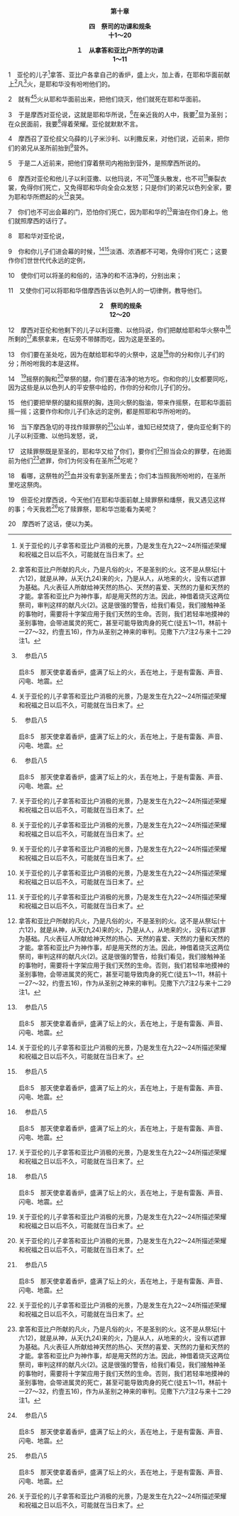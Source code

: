 <p style="text-align:center;font-weight:bold;">第十章</p>

<p style="text-align:center;font-weight:bold;">四　祭司的功课和规条<br>十1～20</p>

<p style="text-align:center;font-weight:bold;">１　从拿答和亚比户所学的功课<br>1～11</p>

1　亚伦的儿子[^1]拿答、亚比户各拿自己的香炉，盛上火，加上香，在耶和华面前献上[^2]凡[^a]火，是耶和华没有吩咐他们的。

[^1]:关于亚伦的儿子拿答和亚比户消极的光景，乃是发生在九22～24所描述荣耀和祝福之日以后不久，可能就在当日末了。

[^2]:拿答和亚比户所献的凡火，乃是凡俗的火，不是圣别的火。这不是从祭坛(十六12)，就是从神，从天(九24)来的火，乃是从人，从地来的火，没有以遮罪为基础。凡火表征人所献给神天然的热心、天然的喜爱、天然的力量和天然的才能。拿答和亚比户为神作事，却是用天然的方法。因此，神借着烧灭这两位祭司，审判这样的献凡火(2)。这是很强的警告，给我们看见，我们接触神圣的事物时，需要将十字架应用于我们天然的生命。否则，我们若轻率地摸神的圣别事物，会带进属灵的死亡，甚至可能导致肉身的死亡(徒五1～11，林前十一27～32，约壹五16)，作为从圣别之神来的审判。见撒下六7注2与来十二29注1。

[^a]:　参启八5<br><br>启8:5　那天使拿着香炉，盛满了坛上的火，丢在地上，于是有雷轰、声音、闪电、地震。

2　就有[^1][^a]火从耶和华面前出来，把他们烧灭，他们就死在耶和华面前。

[^1]:这火与凡火相反。这火是从神来的，不是从人来的；是从天来的，不是从地来的。不仅如此，这火是为着审判，不是为着悦纳(参九24)。

[^a]:　民十六35；参利九24<br><br>民16:35　又有火从耶和华那里出来，烧灭了那献香的二百五十个人。<br><br>利9:24　有火从耶和华面前出来，烧尽了坛上的燔祭和脂油；众民一见，就都欢呼，面伏于地。

3　于是摩西对亚伦说，这就是耶和华所说，[^a]在亲近我的人中，我要[^1]显为圣别；在众民面前，我要[^1]得着荣耀。亚伦就默默不言。

[^1]:在神这面，祂审判的火(2)也使祂在亲近事奉祂的人中显为圣别，在祂众民面前得着荣耀。

[^a]:　出十九22；二九43～44<br><br>出19:22　又叫亲近耶和华的祭司将自己分别为圣，恐怕耶和华忽然出来击杀他们。<br><br>出29:43　我要在那里与以色列人相会，会幕就要因我的荣耀分别为圣。<br><br>出29:44　我要使会幕和坛分别为圣，也要使亚伦和他儿子们分别为圣，作祭司事奉我。

4　摩西召了亚伦叔父乌薛的儿子米沙利、以利撒反来，对他们说，近前来，把你们的弟兄从圣所前抬到[^1]营外。

[^1]:这表征不圣别的死应当远离神的圣别的范围，并远离神子民的聚集、交通。

5　于是二人近前来，把他们穿着祭司内袍抬到营外，是照摩西所说的。

6　摩西对亚伦和他儿子以利亚撒、以他玛说，不可[^1]蓬头散发，也不可[^1]撕裂衣裳，免得你们死亡，又免得耶和华向全会众发怒；只是你们的弟兄以色列全家，要为耶和华所燃起的火[^2]哀哭。

[^1]:这表征即使亲属遭受神的审判以致于死，事奉神的人也不该以此为借口，在服从基督元首权柄的事上，不按次序而行(参林前十一10，15)，并破坏他们行为的完全(参出二八2注1与注2)，免得他们遭受属灵生命的死，以致神不喜悦祂的子民。

[^2]:这表征神全体的子民，该为神对事奉祂之人的不圣别所施行的审判忧伤。

7　你们也不可出会幕的门，恐怕你们死亡，因为耶和华的[^a]膏油在你们身上。他们就照摩西的话行了。

[^a]:　利八30；二一12<br><br>利8:30　摩西取些膏油和坛上的血，弹在亚伦和他的衣服上，并他儿子们和他们的衣服上，使他们和他们的衣服都分别为圣。<br><br>利21:12　不可出圣所，也不可亵渎神的圣所，因为神的膏油在他头上使他分别为圣；我是耶和华。

8　耶和华对亚伦说，

9　你和你儿子们进会幕的时候，[^1][^a]淡酒、浓酒都不可喝，免得你们死亡；这要作你们世世代代永远的定例，

[^1]:这嘱咐指明，拿答和亚比户轻率而不敬畏的行事，献上凡火给神，很可能是因为他们喝醉了淡酒或浓酒。9～11节的嘱咐，表征事奉神的人进到召会生活中，不该饮于任何属于世界享受、肉体兴趣或天然兴奋的东西，叫他们不至遭受属灵的死亡，却能分辨圣别和凡俗，不洁与洁净，并且能将神所定规的教导神的子民。

[^a]:　民六3；结四四21；路一15；参提前三3；8<br><br>民6:3　他就要远离淡酒和浓酒，也不可喝淡酒或浓酒作的醋；不可喝什么葡萄汁，也不可吃鲜葡萄或干葡萄。<br><br>结44:21　祭司进内院的时候都不可喝酒。<br><br>路1:15　他在主面前将要为大，淡酒、浓酒都不喝，从母腹里就被圣灵充溢了。<br><br>提前3:3　不醉酒滋事，不打人，只要和蔼，不争竞，不贪财；<br><br>提前3:8　作执事的也是如此，必须庄重，不一口两舌，不酗酒成瘾，不贪卑鄙的利益；

10　使你们可以将圣的和俗的，洁净的和不洁净的，分别出来；

11　又使你们可以将耶和华借摩西告诉以色列人的一切律例，教导他们。
<p style="text-align:center;font-weight:bold;">２　祭司的规条<br>12～20</p>

12　摩西对亚伦和他剩下的儿子以利亚撒、以他玛说，你们把献给耶和华火祭中[^a]所剩的[^1]素祭拿来，在坛旁不带酵而吃，因为这是至圣的。

[^1]:在祭坛旁的圣处不带酵的吃所剩的素祭，作为给祭司的分(12～13)，表征在神享受祂的分之后(二2，9)，基督在祂的人性里作我们素祭的其余部分，是给我们这些新约祭司，在神的同在里(圣处)，在十字架(祭坛)旁边所享受，作我们无罪(无酵)的分。<br><br>神对亚伦两个儿子的审判，并没有终止神对祂子民的怜悯。紧接在1～11节神管教的审判和改正之后，神把素祭赐给亚伦和他两个儿子，这进一步显明神的怜悯和恩典。

[^a]:　利二3；10<br><br>利2:3　素祭所剩的要归给亚伦和他的子孙；这是献与耶和华的火祭中为至圣的。<br><br>利2:10　素祭所剩的要归给亚伦和他的子孙；这是献与耶和华的火祭中为至圣的。

13　你们要在圣处吃，因为在献给耶和华的火祭中，这是[^a]你的分和你儿子们的分；所吩咐我的本是这样。

[^a]:　利二3；六16；民十八9～10<br><br>利2:3　素祭所剩的要归给亚伦和他的子孙；这是献与耶和华的火祭中为至圣的。<br><br>利6:16　所剩下的，亚伦和他子孙要吃，必在圣处不带酵而吃，要在会幕的院子里吃。<br><br>民18:9　至圣之物中不经过火的，都是你的；以色列人给我的一切供物，就是一切的素祭、赎罪祭、赎愆祭，都是至圣的，要归给你和你的子孙。<br><br>民18:10　你要拿这些当至圣物吃；凡男丁都可以吃；你当以此物为圣。

14　[^1]摇祭的胸和[^1]举祭的腿，你们要在洁净的地方吃。你和你的儿女都要同吃，因为这些是从以色列人的平安祭中给的，作你的分和你儿子们的分。

[^1]:见七29注1。

15　他们要把举祭的腿和摇祭的胸，连同火祭的脂油，带来作摇祭，在耶和华面前摇一摇；这要作你和你儿子们永远的定例，都是照耶和华所吩咐的。

16　当下摩西急切的寻找作赎罪祭的[^a]公山羊，谁知已经焚烧了，便向亚伦剩下的儿子以利亚撒、以他玛发怒，说，

[^a]:　利九15<br><br>利9:15　然后他奉上百姓的供物，把那给百姓作赎罪祭的公山羊宰了，为罪献上，和先献的一样；

17　这赎罪祭既是至圣的，耶和华又给了你们，要你们[^1]担当会众的罪孽，在祂面前为他们[^2]遮罪，你们为何没有在圣所[^a]吃呢？

[^1]:祭司享用赎罪祭，担当百姓的罪孽，表征我们这些新约的祭司，享用基督作信徒的赎罪祭，意思是有分于基督的生命，就是那担当他人之罪的生命，作我们生命的供应，使我们能担当神子民的难处。我们在召会生活中，对基督作我们的赎罪祭丰富的享受，使我们能将基督这对付罪的生命供应信徒，使他们可以对付自己的罪，恢复他们与神之间中断的交通(参加六1～2，弗四2)。

[^2]:见十六1注1。

[^a]:　利六26<br><br>利6:26　为罪献这祭的祭司要吃这祭物，要在圣处，就是在会幕的院子里吃。

18　看哪，这祭牲的[^a]血并没有拿到圣所里去；你们本当照我所吩咐的，在圣所里吃这祭肉。

[^a]:　利六30<br><br>利6:30　凡赎罪祭，若有一些血带进会幕，在圣所遮罪，这祭物就不可吃，必用火焚烧。

19　但亚伦对摩西说，今天他们在耶和华面前献上赎罪祭和燔祭，我又遇见这样的事；今天我若[^1]吃了赎罪祭，耶和华岂能看为美呢？

[^1]:亚伦和他儿子们，因着神在拿答和亚比户身上的审判而有所软弱，就不适合吃赎罪祭(16～17，19～20)。这表征我们若是软弱，不能接受神对那些与我们关系密切、亲近的事奉者的审判，就不能享用基督作我们的赎罪祭，就是不能以祂那无罪的生命作我们生命的供应，好把祂供应给信徒作对付罪的生命。<br><br>一面，亚伦和他儿子们因神的审判而软弱；另一面，亚伦的考量是正确的，因他和他儿子们都忧伤而不快乐，在这种情形下吃赎罪祭，不会讨主喜悦。亚伦的反应，使代表神的摩西喜悦(20)。亚伦和他儿子们没有墨守成规的遵守神圣的规条，不是因着不顺从，乃是因着积极的考虑到他们的情形。这件事指明，在遵守神所制定之规条的事上，在神的怜悯中是有考量余地的。亚伦和他儿子们所作的，似乎是干犯神的规条，实际上却是智慧之举。

20　摩西听了这话，便以为美。
